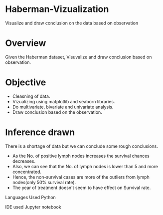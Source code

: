 # Haberman-Vizualization
Visualize and draw conclusion on the data based on observation

# Overview
Given the Haberman dataset, Visuvalize and draw conclusion based on observation.

# Objective
* Cleasning of data.
* Vizualizing using matplotlib and seaborn libraries.
* Do multivariate, bivariate and univariate analysis.
* Draw conclusion based on the observation.

# Inference drawn
There is a shortage of data but we can conclude some rough conclusions.
* As the No. of positive lymph nodes increases the survival chances decreases.
* Also, we can see that the No. of lymph nodes is lower than 5 and more concentrated.
* Hence, the non-survival cases are more of the outliers from lymph nodes(only 50% survival rate).
* The year of treatment doesn't seem to have effect on Survival rate.

Languages Used
Python

IDE used
Jupyter notebook
